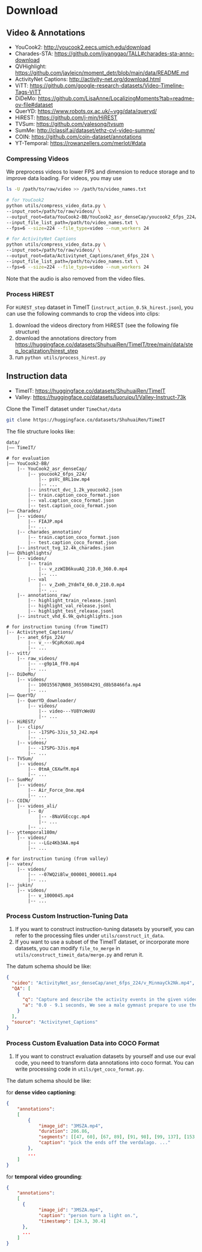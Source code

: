 # Download

## Video & Annotations
- YouCook2: http://youcook2.eecs.umich.edu/download
- Charades-STA: https://github.com/jiyanggao/TALL#charades-sta-anno-download
- QVHighlight: https://github.com/jayleicn/moment_detr/blob/main/data/README.md
- ActivityNet Captions: http://activity-net.org/download.html
- ViTT: https://github.com/google-research-datasets/Video-Timeline-Tags-ViTT
- DiDeMo: https://github.com/LisaAnne/LocalizingMoments?tab=readme-ov-file#dataset
- QuerYD: https://www.robots.ox.ac.uk/~vgg/data/queryd/
- HiREST: https://github.com/j-min/HiREST
- TVSum: https://github.com/yalesong/tvsum
- SumMe: http://classif.ai/dataset/ethz-cvl-video-summe/
- COIN: https://github.com/coin-dataset/annotations
- YT-Temporal: https://rowanzellers.com/merlot/#data

### Compressing Videos
We preprocess videos to lower FPS and dimension to reduce storage and to improve data loading. For videos, you may use
```bash
ls -U /path/to/raw/video >> /path/to/video_names.txt

# for YouCook2
python utils/compress_video_data.py \
--input_root=/path/to/raw/videos/ \
--output_root=data/YouCook2-BB/YouCook2_asr_denseCap/youcook2_6fps_224/ \
--input_file_list_path=/path/to/video_names.txt \
--fps=6 --size=224 --file_type=video --num_workers 24

# for ActivityNet Captions
python utils/compress_video_data.py \
--input_root=/path/to/raw/videos/ \
--output_root=data/Activitynet_Captions/anet_6fps_224 \
--input_file_list_path=/path/to/video_names.txt \
--fps=6 --size=224 --file_type=video --num_workers 24
```

Note that the audio is also removed from the video files.

### Process HiREST
For `HiREST_step` dataset in TimeIT (`instruct_action_0.5k_hirest.json`), you can use the following commands to crop the videos into clips:
1. download the videos directory from HiREST (see the following file structure)
2. download the annotations directory from https://huggingface.co/datasets/ShuhuaiRen/TimeIT/tree/main/data/step_localization/hirest_step
3. run `python utils/process_hirest.py`


## Instruction data
- TimeIT: https://huggingface.co/datasets/ShuhuaiRen/TimeIT
- Valley: https://huggingface.co/datasets/luoruipu1/Valley-Instruct-73k

Clone the TimeIT dataset under `TimeChat/data`
```bash
git clone https://huggingface.co/datasets/ShuhuaiRen/TimeIT
```

The file structure looks like:
```
data/
|–– TimeIT/

# for evaluation
|–– YouCook2-BB/
    |-- YouCook2_asr_denseCap/
        |-- youcook2_6fps_224/
            |-- psVc_8RL1ow.mp4
            |-- ...
        |-- instruct_dvc_1.2k_youcook2.json
        |-- train.caption_coco_format.json
        |-- val.caption_coco_format.json
        |-- test.caption_coco_format.json
|–– Charades/
    |-- videos/
        |-- FIAJP.mp4
        |-- ...
    |-- charades_annotation/
        |-- train.caption_coco_format.json
        |-- test.caption_coco_format.json
    |-- instruct_tvg_12.4k_charades.json
|–– QVhighlights/
    |-- videos/
        |-- train
            |-- v_zzWIB6kuuAQ_210.0_360.0.mp4
            |-- ...
        |-- val
            |-- v_ZxHh_2YdmT4_60.0_210.0.mp4
            |-- ...
    |-- annotations_raw/
        |-- highlight_train_release.jsonl
        |-- highlight_val_release.jsonl
        |-- highlight_test_release.jsonl
    |-- instruct_vhd_6.9k_qvhighlights.json
    
# for instruction tuning (from TimeIT)
|-- Activitynet_Captions/
    |-- anet_6fps_224/
        |-- v_---9CpRcKoU.mp4
        |-- ...
|-- vitt/
    |-- raw_videos/
        |-- --g9p1A_fF0.mp4
        |-- ...
|-- DiDeMo/
    |-- videos/
        |-- 10015567@N08_3655084291_d8b58466fa.mp4
        |-- ...
|–– QuerYD/
    |-- QuerYD_downloader/
        |-- videos/
            |-- video---YU8YcWeUU
            |-- ...
|-- HiREST/
    |-- clips/
        |-- -17SPG-3Jis_53_242.mp4
        |-- ...
    |-- videos/
        |-- -17SPG-3Jis.mp4
        |-- ...
|-- TVSum/
    |-- videos/
        |-- 0tmA_C6XwfM.mp4
        |-- ...
|-- SumMe/
    |-- videos/
        |-- Air_Force_One.mp4
        |-- ...
|-- COIN/
    |-- videos_ali/
        |-- 0/
            |-- -8NaVGEccgc.mp4
            |-- ...
        |-- ...
|-- yttemporal180m/
    |-- videos/
        |-- --LGz4Kb3AA.mp4
        |-- ...

# for instruction tuning (from valley)
|-- vatex/
    |-- videos/
        |-- --07WQ2iBlw_000001_000011.mp4
        |-- ...
|-- jukin/
    |-- videos/
        |-- v_1000045.mp4
        |-- ...
```

### Process Custom Instruction-Tuning Data
1. If you want to construct instruction-tuning datasets by yourself, you can refer to the processing files under `utils/construct_it_data`.
2. If you want to use a subset of the TimeIT dataset, or incorporate more datasets, you can modify `file_to_merge` in `utils/construct_timeit_data/merge.py` and rerun it.

The datum schema should be like:
```json
{
  "video": "ActivityNet_asr_denseCap/anet_6fps_224/v_MinmayCk2Nk.mp4", 
  "QA": [
    {
      "q": "Capture and describe the activity events in the given video, specifying their respective time intervals, and outputting the time intervals in the 'start - end seconds format'.", 
      "a": "0.0 - 9.1 seconds, We see a male gymnast prepare to use the pommel horse.  9.1 - 10.8 seconds, The man mounts the pommel horse and spins his legs around it.  29.9 - 35.2 seconds, The man does a handstand and dismounts.  35.7 - 38.6 seconds, The man takes a bow and starts walking away."
    }
  ], 
  "source": "Activitynet_Captions"
}
```

### Process Custom Evaluation Data into COCO Format
1. If you want to construct evaluation datasets by yourself and use our eval code, you need to transform data annotations into coco format. You can write processing code in `utils/get_coco_format.py`.

The datum schema should be like:

for **dense video captioning**:
```json
{
    "annotations": 
    [
        {
            "image_id": "3MSZA.mp4",
            "duration": 206.86,
            "segments": [[47, 60], [67, 89], [91, 98], [99, 137], [153, 162], [163, 185]],
            "caption": "pick the ends off the verdalago. ..."
        },
        ...
    ]
}
```
for **temporal video grounding**:
```json
{
    "annotations": 
    [
      {   
            "image_id": "3MSZA.mp4", 
            "caption": "person turn a light on.",
            "timestamp": [24.3, 30.4]
      },
      ...
    ]
}
```